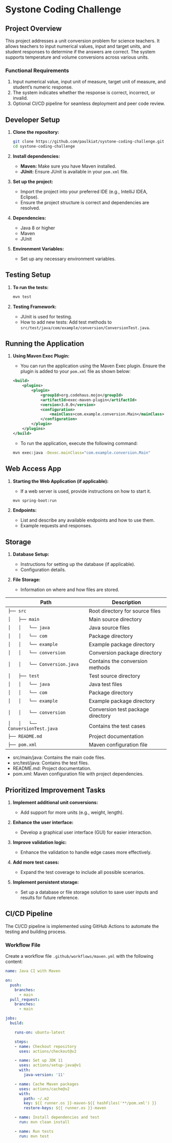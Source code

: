 # Systone Coding Challenge

## Project Overview
This project addresses a unit conversion problem for science teachers. It allows teachers to input numerical values, input and target units, and student responses to determine if the answers are correct. The system supports temperature and volume conversions across various units.

### Functional Requirements
1. Input numerical value, input unit of measure, target unit of measure, and student’s numeric response.
2. The system indicates whether the response is correct, incorrect, or invalid.
3. Optional CI/CD pipeline for seamless deployment and peer code review.

## Developer Setup
1. **Clone the repository:**
    ```bash
    git clone https://github.com/paulkiat/systone-coding-challenge.git
    cd systone-coding-challenge
    ```

2. **Install dependencies:**
    - **Maven:** Make sure you have Maven installed.
    - **JUnit:** Ensure JUnit is available in your `pom.xml` file.

3. **Set up the project:**
    - Import the project into your preferred IDE (e.g., IntelliJ IDEA, Eclipse).
    - Ensure the project structure is correct and dependencies are resolved.

4. **Dependencies:**
    - Java 8 or higher
    - Maven
    - JUnit

5. **Environment Variables:**
    - Set up any necessary environment variables.

## Testing Setup
1. **To run the tests:**
    ```bash
    mvn test
    ```

2. **Testing Framework:**
    - JUnit is used for testing.
    - How to add new tests: Add test methods to `src/test/java/com/example/conversion/ConversionTest.java`.
   

## Running the Application
1. **Using Maven Exec Plugin:**
    - You can run the application using the Maven Exec plugin. Ensure the plugin is added to your `pom.xml` file as shown below:

    ```xml
    <build>
        <plugins>
            <plugin>
                <groupId>org.codehaus.mojo</groupId>
                <artifactId>exec-maven-plugin</artifactId>
                <version>3.0.0</version>
                <configuration>
                    <mainClass>com.example.conversion.Main</mainClass>
                </configuration>
            </plugin>
        </plugins>
    </build>
    ```

    - To run the application, execute the following command:
    ```bash
    mvn exec:java -Dexec.mainClass="com.example.conversion.Main"  
    ```

## Web Access App
1. **Starting the Web Application (if applicable):**
    - If a web server is used, provide instructions on how to start it.
    ```bash
    mvn spring-boot:run
    ```

2. **Endpoints:**
    - List and describe any available endpoints and how to use them.
    - Example requests and responses.

## Storage
1. **Database Setup:**
    - Instructions for setting up the database (if applicable).
    - Configuration details.

2. **File Storage:**
    - Information on where and how files are stored.

| Path                                             | Description                           |
|--------------------------------------------------|---------------------------------------|
| `├── src`                                        | Root directory for source files       |
| `│   ├── main`                                   | Main source directory                 |
| `│   │   └── java`                               | Java source files                     |
| `│   │   └── com`                                | Package directory                     |
| `│   │   └── example`                            | Example package directory             |
| `│   │   └── conversion`                         | Conversion package directory          |
| `│   │   └── Conversion.java`                    | Contains the conversion methods       |
| `│   ├── test`                                   | Test source directory                 |
| `│   │   └── java`                               | Java test files                       |
| `│   │   └── com`                                | Package directory                     |
| `│   │   └── example`                            | Example package directory             |
| `│   │   └── conversion`                         | Conversion test package directory     |
| `│   │   └── ConversionTest.java`                | Contains the test cases               |
| `├── README.md`                                  | Project documentation                 |
| `├── pom.xml`                                    | Maven configuration file              |


- src/main/java: Contains the main code files.
- src/test/java: Contains the test files.
- README.md: Project documentation.
- pom.xml: Maven configuration file with project dependencies.

## Prioritized Improvement Tasks
1. **Implement additional unit conversions:**
    - Add support for more units (e.g., weight, length).

2. **Enhance the user interface:**
    - Develop a graphical user interface (GUI) for easier interaction.

3. **Improve validation logic:**
    - Enhance the validation to handle edge cases more effectively.

4. **Add more test cases:**
    - Expand the test coverage to include all possible scenarios.

5. **Implement persistent storage:**
    - Set up a database or file storage solution to save user inputs and results for future reference.

## CI/CD Pipeline
The CI/CD pipeline is implemented using GitHub Actions to automate the testing and building process.

### Workflow File
Create a workflow file `.github/workflows/maven.yml` with the following content:

```yaml
name: Java CI with Maven

on:
  push:
    branches:
      - main
  pull_request:
    branches:
      - main

jobs:
  build:

    runs-on: ubuntu-latest

    steps:
    - name: Checkout repository
      uses: actions/checkout@v2

    - name: Set up JDK 11
      uses: actions/setup-java@v1
      with:
        java-version: '11'

    - name: Cache Maven packages
      uses: actions/cache@v2
      with:
        path: ~/.m2
        key: ${{ runner.os }}-maven-${{ hashFiles('**/pom.xml') }}
        restore-keys: ${{ runner.os }}-maven

    - name: Install dependencies and test
      run: mvn clean install

    - name: Run tests
      run: mvn test
```
